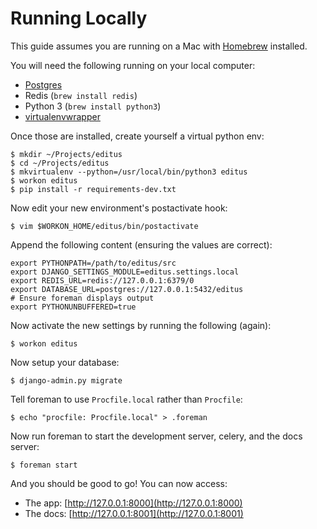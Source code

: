 # Running Locally

This guide assumes you are running on a Mac with [Homebrew](http://brew.sh/) installed.

You will need the following running on your local computer:

 * [Postgres](http://postgresapp.com/)
 * Redis (`brew install redis`)
 * Python 3 (`brew install python3`)
 * [virtualenvwrapper](https://virtualenvwrapper.readthedocs.org/en/latest/)

Once those are installed, create yourself a virtual python env:
    
    $ mkdir ~/Projects/editus
    $ cd ~/Projects/editus
    $ mkvirtualenv --python=/usr/local/bin/python3 editus 
    $ workon editus
    $ pip install -r requirements-dev.txt

Now edit your new environment's postactivate hook:

    $ vim $WORKON_HOME/editus/bin/postactivate

Append the following content (ensuring the values are correct):

    export PYTHONPATH=/path/to/editus/src
    export DJANGO_SETTINGS_MODULE=editus.settings.local
    export REDIS_URL=redis://127.0.0.1:6379/0
    export DATABASE_URL=postgres://127.0.0.1:5432/editus
    # Ensure foreman displays output
    export PYTHONUNBUFFERED=true

Now activate the new settings by running the following (again):

    $ workon editus

Now setup your database:

    $ django-admin.py migrate

Tell foreman to use `Procfile.local` rather than `Procfile`:

    $ echo "procfile: Procfile.local" > .foreman

Now run foreman to start the development server, celery, and the docs server:

    $ foreman start

And you should be good to go! You can now access:

 * The app: [http://127.0.0.1:8000](http://127.0.0.1:8000) 
 * The docs: [http://127.0.0.1:8001](http://127.0.0.1:8001) 



